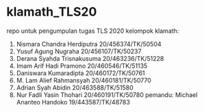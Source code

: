 # klamath_TLS20
repo untuk pengumpulan tugas TLS 2020
kelompok klamath:
1. Nismara Chandra Herdiputra 20/456374/TK/50504
2. Yusuf Agung Nugraha        20/456107/TK/50237
3. Derana Syahda Trisnakusuma 20/463236/TK/51228
4. Imam Arif Hadi Pramono     20/460546/TK/51135
5. Daniswara Kumaradipta      20/460172/TK/50761
6. M. Lam Alief Rahmansyah    20/460181/TK/50770
7. Adrian Syah Abidin         20/463588/TK/51580
8. Nur Fadli Yasin Thohari    20/460191/TK/50780
pemandu:
Michael Ananteo Handoko       19/443587/TK/48783
